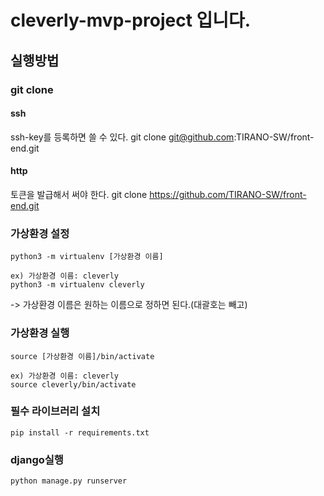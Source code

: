 # cleverly-mvp-project 입니다.

## 실행방법

### git clone

#### ssh

ssh-key를 등록하면 쓸 수 있다.
git clone git@github.com:TIRANO-SW/front-end.git

#### http

토큰을 발급해서 써야 한다.
git clone https://github.com/TIRANO-SW/front-end.git

### 가상환경 설정

    python3 -m virtualenv [가상환경 이름]

    ex) 가상환경 이름: cleverly
    python3 -m virtualenv cleverly

-> 가상환경 이름은 원하는 이름으로 정하면 된다.(대괄호는 빼고)

### 가상환경 실행

    source [가상환경 이름]/bin/activate

    ex) 가상환경 이름: cleverly
    source cleverly/bin/activate

### 필수 라이브러리 설치

    pip install -r requirements.txt

### django실행

    python manage.py runserver
